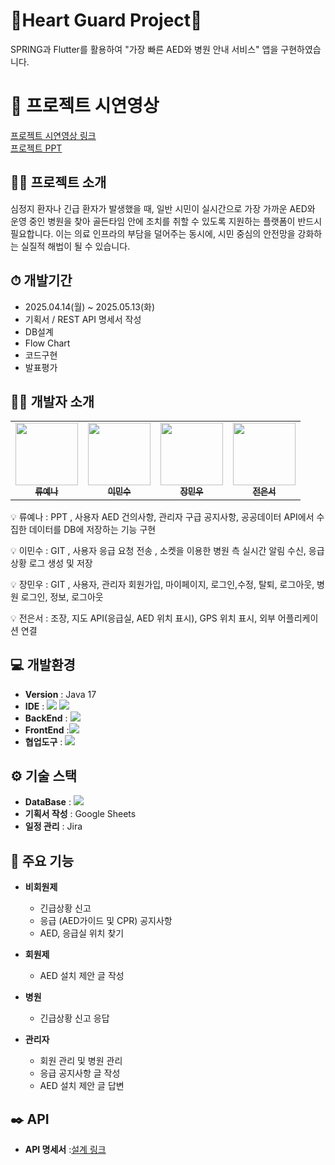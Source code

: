 # 🚨Heart Guard Project🚨
SPRING과 Flutter를 활용하여 "가장 빠른 AED와 병원 안내 서비스" 앱을 구현하였습니다.


# 🎥 프로젝트 시연영상

[프로젝트 시연영상 링크](https://youtu.be/3H25ExwVACw)
</br>
[프로젝트 PPT](https://www.canva.com/design/DAGlmXvUkmc/S-NYl80pcnjsrpiTz2aAHA/view?utm_content=DAGlmXvUkmc&utm_campaign=designshare&utm_medium=link2&utm_source=uniquelinks&utlId=h8fb907d86b)


## 👨‍🏫 프로젝트 소개
 심정지 환자나 긴급 환자가 발생했을 때, 일반 시민이 실시간으로 가장 가까운 AED와 운영 중인 병원을 찾아 골든타임 안에 조치를 취할 수 있도록 지원하는 플랫폼이 반드시 필요합니다.
이는 의료 인프라의 부담을 덜어주는 동시에, 시민 중심의 안전망을 강화하는 실질적 해법이 될 수 있습니다.





## ⏱ 개발기간
- 2025.04.14(월) ~ 2025.05.13(화)
- 기획서 / REST API 명세서 작성
- DB설계
- Flow Chart
- 코드구현
- 발표평가




## 🙋‍♂️ 개발자 소개

<table>
  <tbody>
    <tr>
      <td align="center"><a href="https://github.com/Ryuyena0305"><img src="https://avatars.githubusercontent.com/u/183960634?v=4" width="100px;" alt="" /><br /><sub><b> 류예나 </b></sub></a><br /></td>
      <td align="center"><a href="https://github.com/2mxnxu"><img src="https://avatars.githubusercontent.com/u/120361803?v=4" width="100px;" alt=""/><br /><sub><b> 이민수 </b></sub></a><br /></td>
      <td align="center"><a href="https://github.com/minwoo817"><img src="https://avatars.githubusercontent.com/u/189101401?v=4" width="100px;" alt="" /><br /><sub><b> 장민우 </b></sub></a><br /></td>
      <td align="center"><a href="https://github.com/ithodol"><img src="https://avatars.githubusercontent.com/u/188819094?v=4" width="100px;" alt=""/><br /><sub><b> 전은서 </b></sub></a><br /></td>
     <tr/>
  </tbody>
</table>


💡 류예나 : PPT ,  사용자 AED 건의사항, 관리자 구급 공지사항, 공공데이터 API에서 수집한 데이터를 DB에 저장하는 기능 구현 

💡 이민수 : GIT ,  사용자 응급 요청 전송 , 소켓을 이용한 병원 측 실시간 알림 수신, 응급상황 로그 생성 및 저장

💡 장민우 : GIT ,  사용자, 관리자 회원가입,  마이페이지, 로그인,수정, 탈퇴, 로그아웃, 병원 로그인, 정보, 로그아웃

💡 전은서 : 조장,  지도 API(응급실, AED 위치 표시), GPS 위치 표시, 외부 어플리케이션 연결




## 💻 개발환경
- **Version** : Java 17
- **IDE** : <img src="https://img.shields.io/badge/Android Studio-3DDC84?style=flat&logo=Android&logoColor=white"/> <img src="https://img.shields.io/badge/IntelliJ IDEA-000000?style=flat-square&logo=intellij-idea&logoColor=white">
- **BackEnd** : <img src="https://img.shields.io/badge/Spring%20Boot-6DB33F?style=flat-square&logo=springboot&logoColor=white">
- **FrontEnd** :<img src="https://img.shields.io/badge/Flutter-02569B?style=flat-square&logo=flutter&logoColor=white"/> 
- **협업도구** : <img src="https://img.shields.io/badge/github-181717?style=for-the-badge&logo=github&logoColor=white">



## ⚙️ 기술 스택
- **DataBase** : <img src="https://img.shields.io/badge/mysql-4479A1?style=for-the-badge&logo=mysql&logoColor=white"> 
- **기획서 작성** : Google Sheets
- **일정 관리** : Jira




## 📌 주요 기능
- **비회원제**
  - 긴급상황 신고 
  - 응급 (AED가이드 및 CPR) 공지사항
  - AED, 응급실 위치 찾기
 
- **회원제**
  - AED 설치 제안 글 작성
 
- **병원**
  - 긴급상황 신고 응답

- **관리자**
  - 회원 관리 및 병원 관리
  - 응급 공지사항 글 작성
  - AED 설치 제안 글 답변



  
  
## ✒️ API
- **API 명세서** :[설계 링크](https://docs.google.com/spreadsheets/d/1PmtaHudDRt_kiyTPXhVRqpcAK0C1SV3-7phuKWaDC4w/edit?gid=0#gid=0)
